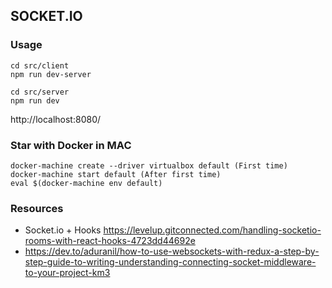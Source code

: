 <!-- TABLE OF CONTENTS -->
## SOCKET.IO 

### Usage
```
cd src/client
npm run dev-server
```
```
cd src/server
npm run dev
```

http://localhost:8080/

### Star with Docker in MAC
```
docker-machine create --driver virtualbox default (First time)
docker-machine start default (After first time)
eval $(docker-machine env default)
```

### Resources
* Socket.io + Hooks https://levelup.gitconnected.com/handling-socketio-rooms-with-react-hooks-4723dd44692e
* https://dev.to/aduranil/how-to-use-websockets-with-redux-a-step-by-step-guide-to-writing-understanding-connecting-socket-middleware-to-your-project-km3

